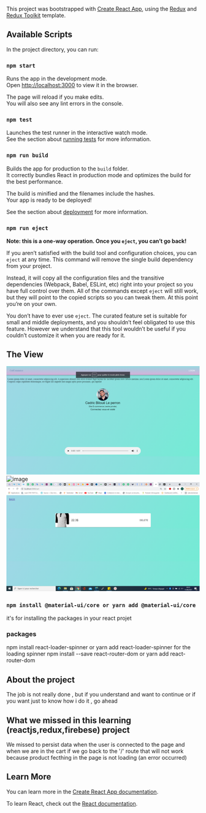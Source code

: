 This project was bootstrapped with [Create React App](https://github.com/facebook/create-react-app), using the [Redux](https://redux.js.org/) and [Redux Toolkit](https://redux-toolkit.js.org/) template.


## Available Scripts

In the project directory, you can run:

### `npm start`

Runs the app in the development mode.<br />
Open [http://localhost:3000](http://localhost:3000) to view it in the browser.

The page will reload if you make edits.<br />
You will also see any lint errors in the console.

### `npm test`

Launches the test runner in the interactive watch mode.<br />
See the section about [running tests](https://facebook.github.io/create-react-app/docs/running-tests) for more information.

### `npm run build`

Builds the app for production to the `build` folder.<br />
It correctly bundles React in production mode and optimizes the build for the best performance.

The build is minified and the filenames include the hashes.<br />
Your app is ready to be deployed!

See the section about [deployment](https://facebook.github.io/create-react-app/docs/deployment) for more information.

### `npm run eject`

**Note: this is a one-way operation. Once you `eject`, you can’t go back!**

If you aren’t satisfied with the build tool and configuration choices, you can `eject` at any time. This command will remove the single build dependency from your project.

Instead, it will copy all the configuration files and the transitive dependencies (Webpack, Babel, ESLint, etc) right into your project so you have full control over them. All of the commands except `eject` will still work, but they will point to the copied scripts so you can tweak them. At this point you’re on your own.

You don’t have to ever use `eject`. The curated feature set is suitable for small and middle deployments, and you shouldn’t feel obligated to use this feature. However we understand that this tool wouldn’t be useful if you couldn’t customize it when you are ready for it.

## The View

![img.png](img.png)
![image](https://user-images.githubusercontent.com/79856740/128602873-18c8c754-f0a9-43c6-b0de-4166f55172e4.png)
![img_1.png](img_1.png)

### `npm install @material-ui/core or yarn add @material-ui/core`
it's for installing the packages in your react projet 

### packages
npm install react-loader-spinner or yarn add react-loader-spinner for the loading spinner
npm install --save react-router-dom or yarn add react-router-dom

## About the project
The job is not really done , but if you understand and want to continue or if you want just to know how i do it , go ahead 

## What we missed in this learning (reactjs,redux,firebese) project
We missed to persist data when the user is connected to the page and when we are in the cart if we go back to the '/' route that will not work because product fecthing in the page is not loading (an error occurred)

## Learn More

You can learn more in the [Create React App documentation](https://facebook.github.io/create-react-app/docs/getting-started).

To learn React, check out the [React documentation](https://reactjs.org/).

